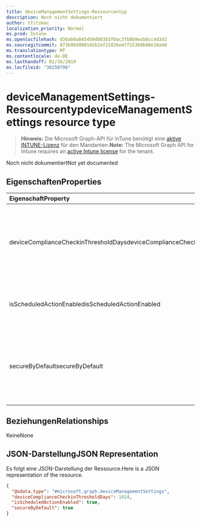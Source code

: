 ```yaml
---
title: deviceManagementSettings-Ressourcentyp
description: Noch nicht dokumentiert
author: tfitzmac
localization_priority: Normal
ms.prod: Intune
ms.openlocfilehash: d36ab0a845450d803b3f0ac3fb0b9ea58cc4d3d3
ms.sourcegitcommit: 873b99d9001d1b2af21836e47f15360b08e10a40
ms.translationtype: MT
ms.contentlocale: de-DE
ms.lasthandoff: 02/26/2019
ms.locfileid: "30250796"
---
```

# <a name="devicemanagementsettings-resource-type"></a><span data-ttu-id="77573-103">deviceManagementSettings-Ressourcentyp</span><span class="sxs-lookup"><span data-stu-id="77573-103">deviceManagementSettings resource type</span></span>

> <span data-ttu-id="77573-104">**Hinweis:** Die Microsoft Graph-API für InTune benötigt eine [aktive INTUNE-Lizenz](https://go.microsoft.com/fwlink/?linkid=839381) für den Mandanten.</span><span class="sxs-lookup"><span data-stu-id="77573-104">**Note:** The Microsoft Graph API for Intune requires an [active Intune license](https://go.microsoft.com/fwlink/?linkid=839381) for the tenant.</span></span>

<span data-ttu-id="77573-105">Noch nicht dokumentiert</span><span class="sxs-lookup"><span data-stu-id="77573-105">Not yet documented</span></span>

## <a name="properties"></a><span data-ttu-id="77573-106">Eigenschaften</span><span class="sxs-lookup"><span data-stu-id="77573-106">Properties</span></span>
|<span data-ttu-id="77573-107">Eigenschaft</span><span class="sxs-lookup"><span data-stu-id="77573-107">Property</span></span>|<span data-ttu-id="77573-108">Typ</span><span class="sxs-lookup"><span data-stu-id="77573-108">Type</span></span>|<span data-ttu-id="77573-109">Beschreibung</span><span class="sxs-lookup"><span data-stu-id="77573-109">Description</span></span>|
|:---|:---|:---|
|<span data-ttu-id="77573-110">deviceComplianceCheckinThresholdDays</span><span class="sxs-lookup"><span data-stu-id="77573-110">deviceComplianceCheckinThresholdDays</span></span>|<span data-ttu-id="77573-111">Int32</span><span class="sxs-lookup"><span data-stu-id="77573-111">Int32</span></span>|<span data-ttu-id="77573-112">Die Anzahl von Tagen, die ein Gerät ohne Einchecken konform bleiben kann.</span><span class="sxs-lookup"><span data-stu-id="77573-112">The number of days a device is allowed to go without checking in to remain compliant.</span></span> <span data-ttu-id="77573-113">Gültige Werte: 0 bis 120</span><span class="sxs-lookup"><span data-stu-id="77573-113">Valid values 0 to 120</span></span>|
|<span data-ttu-id="77573-114">isScheduledActionEnabled</span><span class="sxs-lookup"><span data-stu-id="77573-114">isScheduledActionEnabled</span></span>|<span data-ttu-id="77573-115">Boolean</span><span class="sxs-lookup"><span data-stu-id="77573-115">Boolean</span></span>|<span data-ttu-id="77573-116">Gibt an, ob das Feature für eine geplante Aktion für die Regel aktiviert ist.</span><span class="sxs-lookup"><span data-stu-id="77573-116">Is feature enabled or not for scheduled action for rule.</span></span>|
|<span data-ttu-id="77573-117">secureByDefault</span><span class="sxs-lookup"><span data-stu-id="77573-117">secureByDefault</span></span>|<span data-ttu-id="77573-118">Boolean</span><span class="sxs-lookup"><span data-stu-id="77573-118">Boolean</span></span>|<span data-ttu-id="77573-119">Ist dies auf „true“ gesetzt, sollte das Gerät als nicht konform gelten, wenn keine Konformitätsrichtlinie verfolgt wird.</span><span class="sxs-lookup"><span data-stu-id="77573-119">Device should be noncompliant when there is no compliance policy targeted when this is true</span></span>|

## <a name="relationships"></a><span data-ttu-id="77573-120">Beziehungen</span><span class="sxs-lookup"><span data-stu-id="77573-120">Relationships</span></span>
<span data-ttu-id="77573-121">Keine</span><span class="sxs-lookup"><span data-stu-id="77573-121">None</span></span>

## <a name="json-representation"></a><span data-ttu-id="77573-122">JSON-Darstellung</span><span class="sxs-lookup"><span data-stu-id="77573-122">JSON Representation</span></span>
<span data-ttu-id="77573-123">Es folgt eine JSON-Darstellung der Ressource.</span><span class="sxs-lookup"><span data-stu-id="77573-123">Here is a JSON representation of the resource.</span></span>
<!-- {
  "blockType": "resource",
  "@odata.type": "microsoft.graph.deviceManagementSettings"
}
-->
``` json
{
  "@odata.type": "#microsoft.graph.deviceManagementSettings",
  "deviceComplianceCheckinThresholdDays": 1024,
  "isScheduledActionEnabled": true,
  "secureByDefault": true
}
```



